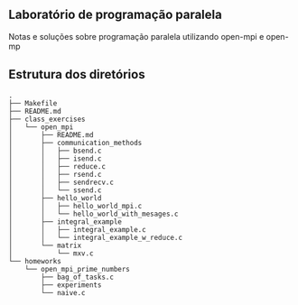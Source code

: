## Laboratório de programação paralela
Notas e soluções sobre programação paralela utilizando open-mpi e open-mp


## Estrutura dos diretórios
```
.
├── Makefile
├── README.md
├── class_exercises
│   └── open_mpi
│       ├── README.md
│       ├── communication_methods
│       │   ├── bsend.c
│       │   ├── isend.c
│       │   ├── reduce.c
│       │   ├── rsend.c
│       │   ├── sendrecv.c
│       │   └── ssend.c
│       ├── hello_world
│       │   ├── hello_world_mpi.c
│       │   └── hello_world_with_mesages.c
│       ├── integral_example
│       │   ├── integral_example.c
│       │   └── integral_example_w_reduce.c
│       └── matrix
│           └── mxv.c
└── homeworks
    └── open_mpi_prime_numbers
        ├── bag_of_tasks.c
        ├── experiments
        └── naive.c
```
